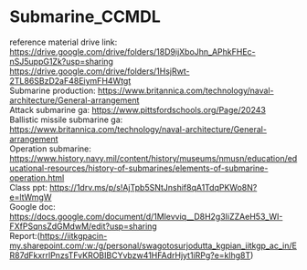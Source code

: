 
# Submarine_CCMDL

reference material drive link: https://drive.google.com/drive/folders/18D9ijXboJhn_APhkFHEc-nSJ5uppG1Zk?usp=sharing<br/>
https://drive.google.com/drive/folders/1HsjRwt-2TL86SBzD2aF48EiymFH4Wtgt<br/>
Submarine production: https://www.britannica.com/technology/naval-architecture/General-arrangement<br/>
Attack submarine ga: https://www.pittsfordschools.org/Page/20243<br/>
Ballistic missile submarine ga: https://www.britannica.com/technology/naval-architecture/General-arrangement<br/>
Operation submarine: https://www.history.navy.mil/content/history/museums/nmusn/education/educational-resources/history-of-submarines/elements-of-submarine-operation.html<br/>
Class ppt: https://1drv.ms/p/s!AjTpb5SNtJnshif8qA1TdqPKWo8N?e=ltWmgW<br/>
Google doc: https://docs.google.com/document/d/1Mlevviq__D8H2g3IiZZAeH53_WI-FXfPSqnsZdGMdwM/edit?usp=sharing <br/>
Report:(https://iitkgpacin-my.sharepoint.com/:w:/g/personal/swagotosurjodutta_kgpian_iitkgp_ac_in/ER87dFkxrrlPnzsTFvKROBIBCYvbzw41HFAdrHjyt1iRPg?e=klhg8T)



